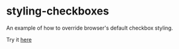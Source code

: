 # styling-checkboxes

An example of how to override browser's default checkbox styling.

Try it [here](https://dkostmii.github.io/styling-checkboxes/)

